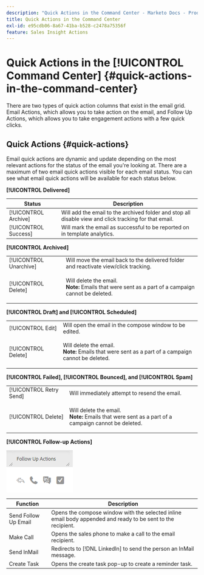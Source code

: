 ```yaml
---
description: "Quick Actions in the Command Center - Marketo Docs - Product Documentation"
title: Quick Actions in the Command Center
exl-id: e95cdb06-8a67-41ba-b528-c2478a75356f
feature: Sales Insight Actions
---
```

# Quick Actions in the [!UICONTROL Command Center] {#quick-actions-in-the-command-center}

There are two types of quick action columns that exist in the email grid. Email Actions, which allows you to take action on the email, and Follow Up Actions, which allows you to take engagement actions with a few quick clicks.

## Quick Actions {#quick-actions}

Email quick actions are dynamic and update depending on the most relevant actions for the status of the email you're looking at. There are a maximum of two email quick actions visible for each email status. You can see what email quick actions will be available for each status below.

**[!UICONTROL Delivered]**

| Status | Description |
|---|---|
| [!UICONTROL Archive] |Will add the email to the archived folder and stop all disable view and click tracking for that email. |
| [!UICONTROL Success] |Will mark the email as successful to be reported on in template analytics. |

**[!UICONTROL Archived]**

<table>
 <colgroup>
  <col>
  <col>
 </colgroup>
 <tbody>
  <tr>
   <td>[!UICONTROL Unarchive]</td>
   <td>Will move the email back to the delivered folder and reactivate view/click tracking.</td>
  </tr>
  <tr>
   <td>[!UICONTROL Delete]</td>
   <td><p>Will delete the email.<br><strong>Note:</strong> Emails that were sent as a part of a campaign cannot be deleted.</p></td>
  </tr>
 </tbody>
</table>

**[!UICONTROL Draft] and [!UICONTROL Scheduled]**

<table>
 <colgroup>
  <col>
  <col>
 </colgroup>
 <tbody>
  <tr>
   <td>[!UICONTROL Edit]</td>
   <td>Will open the email in the compose window to be edited.</td>
  </tr>
  <tr>
   <td>[!UICONTROL Delete]</td>
   <td><p>Will delete the email.<br><strong>Note:</strong> Emails that were sent as a part of a campaign cannot be deleted.</p></td>
  </tr>
 </tbody>
</table>

**[!UICONTROL Failed], [!UICONTROL Bounced], and [!UICONTROL Spam]**

<table>
 <colgroup>
  <col>
  <col>
 </colgroup>
 <tbody>
  <tr>
   <td>[!UICONTROL Retry Send]</td>
   <td>Will immediately attempt to resend the email.</td>
  </tr>
  <tr>
   <td>[!UICONTROL Delete]</td>
   <td><p>Will delete the email.<br><strong>Note:</strong> Emails that were sent as a part of a campaign cannot be deleted.</p></td>
  </tr>
 </tbody>
</table>

**[!UICONTROL Follow-up Actions]**

![](assets/quick-actions-in-the-command-center-1.png)

| Function | Description |
|---|---|
| Send Follow Up Email |Opens the compose window with the selected inline email body appended and ready to be sent to the recipient. |
| Make Call |Opens the sales phone to make a call to the email recipient. |
| Send InMail |Redirects to [!DNL LinkedIn] to send the person an InMail message. |
| Create Task |Opens the create task pop-up to create a reminder task. |
